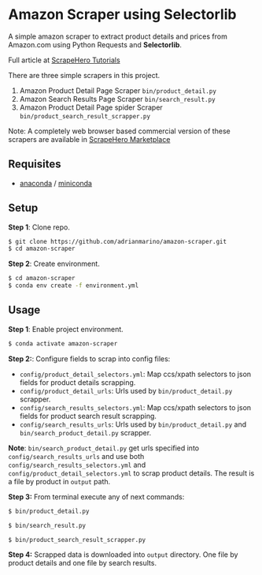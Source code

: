# Amazon Scraper using Selectorlib 

A simple amazon scraper to extract product details and prices from Amazon.com using Python Requests and **Selectorlib**. 

Full article at [ScrapeHero Tutorials](https://www.scrapehero.com/tutorial-how-to-scrape-amazon-product-details-using-python-and-selectorlib/)

There are three simple scrapers in this project. 
1. Amazon Product Detail Page Scraper `bin/product_detail.py`
1. Amazon Search Results Page Scraper `bin/search_result.py`
1. Amazon Product Detail Page spider Scraper `bin/product_search_result_scrapper.py`

Note: A completely web browser based commercial version of these scrapers are available in [ScrapeHero Marketplace](https://www.scrapehero.com/marketplace/)

## Requisites

* [anaconda](https://www.anaconda.com/products/individual) / [miniconda](https://docs.conda.io/en/latest/miniconda.html)

## Setup

**Step 1**: Clone repo.

```bash
$ git clone https://github.com/adrianmarino/amazon-scraper.git
$ cd amazon-scraper
```

**Step 2**: Create environment.

```bash
$ cd amazon-scraper
$ conda env create -f environment.yml
```

## Usage

**Step 1**: Enable project environment.

```bash
$ conda activate amazon-scraper
```

**Step 2:**: Configure fields to scrap into config files:

* `config/product_detail_selectors.yml`: Map ccs/xpath selectors to json fields for product details scrapping.
* `config/product_detail_urls`: Urls used by `bin/product_detail.py` scrapper.
* `config/search_results_selectors.yml`: Map ccs/xpath selectors to json fields for product search result scrapping.
* `config/search_results_urls`: Urls used by `bin/product_detail.py` and `bin/search_product_detail.py` scrapper.

**Note**: `bin/search_product_detail.py` get urls specified into `config/search_results_urls` and use both `config/search_results_selectors.yml` and 
`config/product_detail_selectors.yml` to scrap product details. The result is a file by product in `output` path.

**Step 3:** From terminal execute any of next commands:

```bash
$ bin/product_detail.py
```

```bash
$ bin/search_result.py
```

```bash
$ bin/product_search_result_scrapper.py
```

**Step 4:** Scrapped data is downloaded into `output` directory. One file by product details and one file by search results. 
